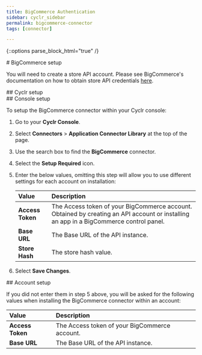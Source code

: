 ```yaml
---
title: BigCommerce Authentication
sidebar: cyclr_sidebar
permalink: bigcommerce-connector
tags: [connector]

---
```

{::options parse_block_html="true" /}
<section class="card">
# BigCommerce setup

You will need to create a store API account. Please see BigCommerce's documentation on how to obtain store API credentials [here](https://support.bigcommerce.com/s/article/Store-API-Accounts?language=en_US#creating).


</section>
<section class="card">
## Cyclr setup


</section>
<section class="card">
## Console setup

To setup the BigCommerce connector within your Cyclr console:

1. Go to your **Cyclr Console**.

2. Select **Connectors** > **Application Connector Library** at the top of the page.

3. Use the search box to find the **BigCommerce** connector.

4. Select the **Setup Required** icon.

5. Enter the below values, omitting this step will allow you to use different settings for each account on installation:

   | Value            | Description                                                  |
   | :--------------- | :----------------------------------------------------------- |
   | **Access Token** | The Access token of your BigCommerce account. Obtained by creating an API account or installing an app in a BigCommerce control panel. |
   | **Base URL**     | The Base URL of the API instance.                            |
   | **Store Hash**   | The store hash value.                                        |

6. Select **Save Changes**.


</section>
<section class="card">
## Account setup

If you did not enter them in step 5 above, you will be asked for the following values when installing the BigCommerce connector within an account:

| Value            | Description                                                  |
| :--------------- | :----------------------------------------------------------- |
| **Access Token** | The Access token of your BigCommerce account. |
| **Base URL**     | The Base URL of the API instance. |

</section>
